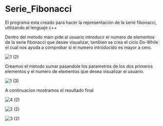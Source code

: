 # Serie_Fibonacci
El programa esta creado para hacer la representación de la serie fibonacci, utilizando el lenguaje c++

Dentro del metodo main pide al usuario introducir el numero de elementos de la serie fibonacci que desee visualizar, tambien se crea el ciclo Do-While el cual nos ayuda a 
comprobar si el numero introducido es mayor a cero.

![1 (2)](https://user-images.githubusercontent.com/71079322/94578805-c073b080-023d-11eb-8853-59cb2c57ea59.png)

Creamos el metodo sumar pasandole los parametros de los dos primeros elementos y el numero de elementos que desea visualizar el usuario. 

![1 (3)](https://user-images.githubusercontent.com/71079322/94579617-a5557080-023e-11eb-96d7-002441587e95.png)

A continuacion mostramos el resultado final 

![4 (2)](https://user-images.githubusercontent.com/71079322/94581768-0ed67e80-0241-11eb-9ca9-51b615c4c747.png)

![2 (2)](https://user-images.githubusercontent.com/71079322/94580244-4e03d000-023f-11eb-9c55-f1a8eb6d7863.png)

![3 (2)](https://user-images.githubusercontent.com/71079322/94581120-501a5e80-0240-11eb-8bef-da12e1b8ffe5.png)
